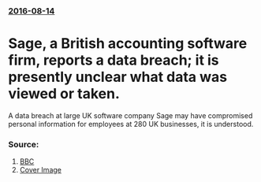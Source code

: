 ### [2016-08-14](/news/2016/08/14/index.md)

# Sage, a British accounting software firm, reports a data breach; it is presently unclear what data was viewed or taken. 

A data breach at large UK software company Sage may have compromised personal information for employees at 280 UK businesses, it is understood.


### Source:

1. [BBC](http://www.bbc.com/news/business-37076704)
1. [Cover Image](http://ichef.bbci.co.uk/news/1024/cpsprodpb/DEE2/production/_90785075_021857182-1.jpg)
